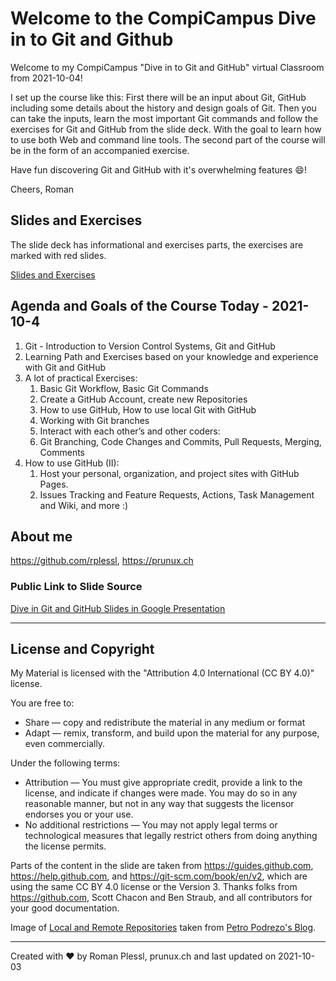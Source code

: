 # Welcome to the CompiCampus Dive in to Git and Github

Welcome to my CompiCampus "Dive in to Git and GitHub" virtual Classroom from 2021-10-04!

I set up the course like this: First there will be an input about Git, GitHub including some details about the history and design goals of Git. Then you can take the inputs, learn the most important Git commands and follow the exercises for Git and GitHub from the slide deck. With the goal to learn how to use both Web and command line tools.  The second part of the course will be in the form of an accompanied exercise.

Have fun discovering Git and GitHub with it's overwhelming features :smile:!

Cheers, Roman


## Slides and Exercises

The slide deck has informational and exercises parts, the exercises are marked with red slides.

[Slides and Exercises](https://github.com/rplessl/compicampus-git-intro/blob/master/docs/CompiCampus%20-%20Dive%20in%20to%20Git%20and%20GitHub%20-%202021-10-04.pdf)

## Agenda and Goals of the Course Today - 2021-10-4

1. Git - Introduction to Version Control Systems, Git and GitHub 
2. Learning Path and Exercises based on your knowledge and experience with Git and GitHub
3. A lot of practical Exercises: 
   1. Basic Git Workflow, Basic Git Commands
   2. Create a GitHub Account, create new Repositories
   3. How to use GitHub, How to use local Git with GitHub
   4. Working with Git branches
   5. Interact with each other’s and other coders: 
   6. Git Branching, Code Changes and Commits, Pull Requests, Merging, Comments
4. How to use GitHub (II):
   1. Host your personal, organization, and project sites with GitHub Pages.
   2. Issues Tracking and Feature Requests, Actions, Task Management and Wiki, and more :)
 

## About me

https://github.com/rplessl, https://prunux.ch

### Public Link to Slide Source

[Dive in Git and GitHub Slides in Google Presentation](https://docs.google.com/presentation/d/1AH5TO2r-lfJb_pdh1NxD0k5FXIcVmLOHSN2140dUqqY/edit?usp=sharing)

---

## License and Copyright

My Material is licensed with the "Attribution 4.0 International (CC BY 4.0)" license.

You are free to:
* Share — copy and redistribute the material in any medium or format
* Adapt — remix, transform, and build upon the material for any purpose, even commercially.

Under the following terms:
* Attribution — You must give appropriate credit, provide a link to the license, and indicate if changes were made. You may do so in any reasonable manner, but not in any way that suggests the licensor endorses you or your use.
* No additional restrictions — You may not apply legal terms or technological measures that legally restrict others from doing anything the license permits.

Parts of the content in the slide are taken from https://guides.github.com, https://help.github.com, and https://git-scm.com/book/en/v2, which are using the same CC BY 4.0 license or the Version 3. Thanks folks from https://github.com, Scott Chacon and Ben Straub, and all contributors for your good documentation.

Image of [Local and Remote Repositories](http://blog.podrezo.com/wp-content/uploads/2014/09/git-operations.png) taken from [Petro Podrezo's Blog](http://blog.podrezo.com).

---

Created with :heart: by Roman Plessl, prunux.ch and last updated on 2021-10-03
